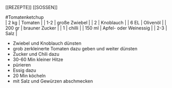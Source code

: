 [[REZEPTE]]  [[SOSSEN]]

#Tomatenketchup  
| 2 kg   | Tomaten               |
| 1-2    | große Zwiebel         |
| 2      | Knoblauch             |
| 6 EL   | Olivenöl              |
| 200 gr | brauner Zucker        |
| 1      | chilli                |
| 150 ml | Apfel- oder Weinessig |
| 2-3    | Salz                  |

- Zwiebel und Knoblauch dünsten
- grob zerkleinerte Tomaten dazu geben und weiter dünsten
- Zucker und Chili dazu
- 30-60 Min kleiner Hitze
- pürieren
- Essig dazu
- 20 Min köcheln
- mit Salz und Gewürzen abschmecken

